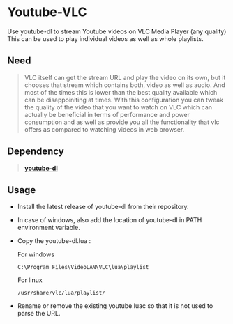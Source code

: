 # Youtube-VLC
Use youtube-dl to stream Youtube videos on VLC Media Player (any quality)
This can be used to play individual videos as well as whole playlists.

## Need

> VLC itself can get the stream URL and play the video on its own, but it chooses that stream which contains both, video as well as audio. And most of the times this is lower than the best quality available which can be disappoiniting at times.
With this configuration you can tweak the quality of the video that you want to watch on VLC which can actually be beneficial in terms of performance and power consumption and as well as provide you all the functionality that vlc offers as compared to watching videos in web browser.

## Dependency
> **[youtube-dl](https://github.com/ytdl-org/youtube-dl/)**

## Usage
- Install the latest release of youtube-dl from their repository.
- In case of windows, also add the location of youtube-dl in PATH environment variable.
- Copy the youtube-dl.lua :

	For windows
	```
	C:\Program Files\VideoLAN\VLC\lua\playlist
	```
	For linux
	```
	/usr/share/vlc/lua/playlist/
	```
- Rename or remove the existing youtube.luac so that it is not used to parse the URL.
